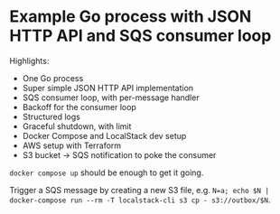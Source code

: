 # Example Go process with JSON HTTP API and SQS consumer loop

Highlights:

* One Go process
* Super simple JSON HTTP API implementation
* SQS consumer loop, with per-message handler
* Backoff for the consumer loop
* Structured logs
* Graceful shutdown, with limit
* Docker Compose and LocalStack dev setup
* AWS setup with Terraform
* S3 bucket -> SQS notification to poke the consumer

`docker compose up` should be enough to get it going.

Trigger a SQS message by creating a new S3 file, e.g.
`N=a; echo $N | docker-compose run --rm -T localstack-cli s3 cp - s3://outbox/$N`.

